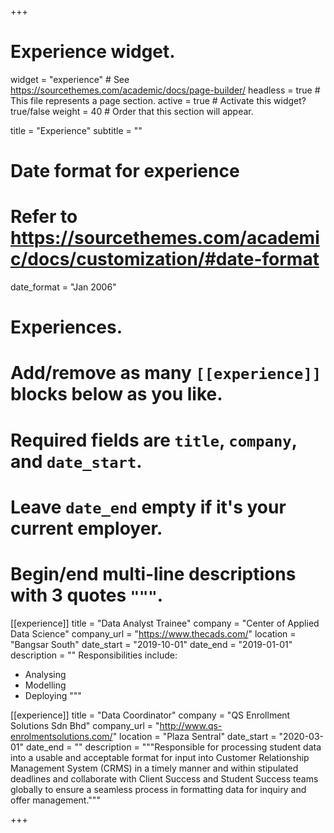 +++
# Experience widget.
widget = "experience"  # See https://sourcethemes.com/academic/docs/page-builder/
headless = true  # This file represents a page section.
active = true  # Activate this widget? true/false
weight = 40  # Order that this section will appear.

title = "Experience"
subtitle = ""

# Date format for experience
#   Refer to https://sourcethemes.com/academic/docs/customization/#date-format
date_format = "Jan 2006"

# Experiences.
#   Add/remove as many `[[experience]]` blocks below as you like.
#   Required fields are `title`, `company`, and `date_start`.
#   Leave `date_end` empty if it's your current employer.
#   Begin/end multi-line descriptions with 3 quotes `"""`.
[[experience]]
  title = "Data Analyst Trainee"
  company = "Center of Applied Data Science"
  company_url = "https://www.thecads.com/"
  location = "Bangsar South"
  date_start = "2019-10-01"
  date_end = "2019-01-01"
  description = ""
  Responsibilities include:
  
  * Analysing
  * Modelling
  * Deploying
  """

[[experience]]
  title = "Data Coordinator"
  company = "QS Enrollment Solutions Sdn Bhd"
  company_url = "http://www.qs-enrolmentsolutions.com/"
  location = "Plaza Sentral"
  date_start = "2020-03-01"
  date_end = ""
  description = """Responsible for processing student data into a usable and acceptable format for input into Customer Relationship Management System (CRMS) in a timely manner and within stipulated deadlines and collaborate with Client Success and Student Success teams globally to ensure a seamless process in formatting data for inquiry and offer management."""

+++
